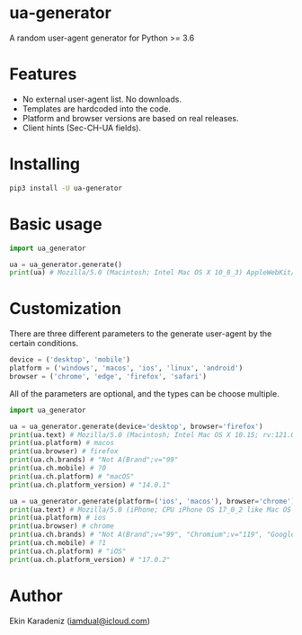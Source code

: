 # ua-generator

A random user-agent generator for Python >= 3.6

# Features
* No external user-agent list. No downloads.
* Templates are hardcoded into the code.
* Platform and browser versions are based on real releases.
* Client hints (Sec-CH-UA fields).

# Installing
```bash
pip3 install -U ua-generator
```

# Basic usage

```python
import ua_generator

ua = ua_generator.generate()
print(ua) # Mozilla/5.0 (Macintosh; Intel Mac OS X 10_8_3) AppleWebKit/604.1.38 (KHTML, like Gecko) Version/15.2 Safari/604.1.38
```

# Customization
There are three different parameters to the generate user-agent by the certain conditions.
```python
device = ('desktop', 'mobile')
platform = ('windows', 'macos', 'ios', 'linux', 'android')
browser = ('chrome', 'edge', 'firefox', 'safari')
```

All of the parameters are optional, and the types can be choose multiple.
```python
import ua_generator

ua = ua_generator.generate(device='desktop', browser='firefox')
print(ua.text) # Mozilla/5.0 (Macintosh; Intel Mac OS X 10.15; rv:121.0.1) Gecko/20100101 Firefox/121.0.1
print(ua.platform) # macos
print(ua.browser) # firefox
print(ua.ch.brands) # "Not A(Brand";v="99"
print(ua.ch.mobile) # ?0
print(ua.ch.platform) # "macOS"
print(ua.ch.platform_version) # "14.0.1"

ua = ua_generator.generate(platform=('ios', 'macos'), browser='chrome')
print(ua.text) # Mozilla/5.0 (iPhone; CPU iPhone OS 17_0_2 like Mac OS X) AppleWebKit/537.36 (KHTML, like Gecko) CriOS/119.0.6045.176 Mobile/15E148 Safari/537.36
print(ua.platform) # ios
print(ua.browser) # chrome
print(ua.ch.brands) # "Not A(Brand";v="99", "Chromium";v="119", "Google Chrome";v="119"
print(ua.ch.mobile) # ?1
print(ua.ch.platform) # "iOS"
print(ua.ch.platform_version) # "17.0.2"
```

# Author
Ekin Karadeniz (iamdual@icloud.com)